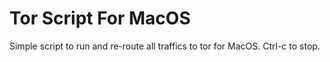 # Tor Script For MacOS
Simple script to run and re-route all traffics to tor for MacOS. Ctrl-c to stop.




